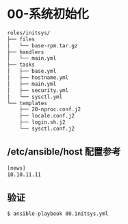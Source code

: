 # 00-系统初始化

```bash
roles/initsys/
├── files
│   └── base-rpm.tar.gz
├── handlers
│   └── main.yml
├── tasks
│   ├── base.yml
│   ├── hostname.yml
│   ├── main.yml
│   ├── security.yml
│   └── sysctl.yml
└── templates
    ├── 20-nproc.conf.j2
    ├── locale.conf.j2
    ├── login.sh.j2
    └── sysctl.conf.j2
```

## /etc/ansible/host 配置参考

```bash
[news]
10.10.11.11
```

## 验证

```bash
$ ansible-playbook 00.initsys.yml
```







